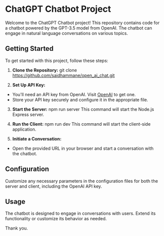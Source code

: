 # ChatGPT Chatbot Project

Welcome to the ChatGPT Chatbot project! This repository contains code for a chatbot powered by the GPT-3.5 model from OpenAI. The chatbot can engage in natural language conversations on various topics.

## Getting Started

To get started with this project, follow these steps:

1. **Clone the Repository:**
   git clone https://github.com/saidhammane/open_ai_chat.git

   

2. **Set Up API Key:**
  - You'll need an API key from OpenAI. Visit [OpenAI](https://beta.openai.com/signup/) to get one.
  - Store your API key securely and configure it in the appropriate file.

3. **Start the Server:**
  npm run server
This command will start the Node.js Express server.

4. **Run the Client:**
  npm run dev
  This command will start the client-side application.

5. **Initiate a Conversation:**
- Open the provided URL in your browser and start a conversation with the chatbot.

## Configuration

Customize any necessary parameters in the configuration files for both the server and client, including the OpenAI API key.

## Usage

The chatbot is designed to engage in conversations with users. Extend its functionality or customize its behavior as needed.


Thank you.
